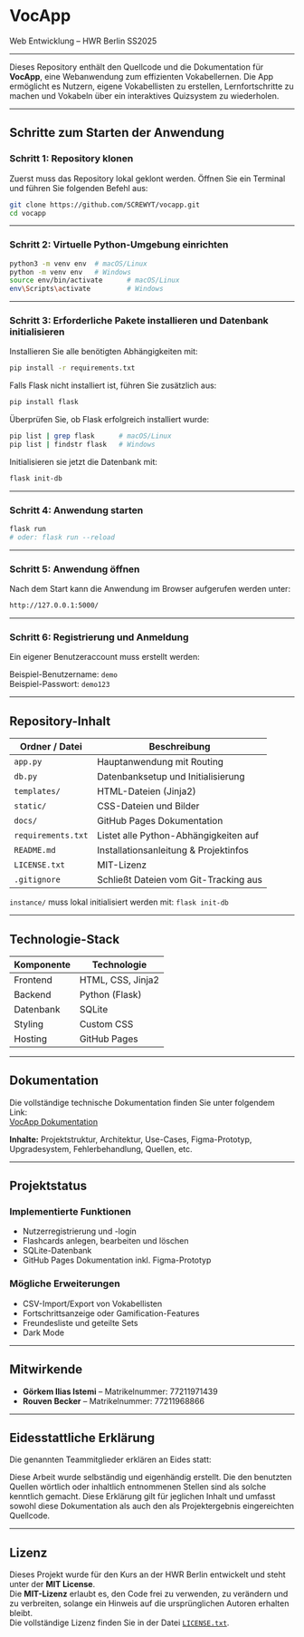 # **VocApp**

Web Entwicklung – HWR Berlin SS2025

---

Dieses Repository enthält den Quellcode und die Dokumentation für **VocApp**, eine Webanwendung zum effizienten Vokabellernen. Die App ermöglicht es Nutzern, eigene Vokabellisten zu erstellen, Lernfortschritte zu machen und Vokabeln über ein interaktives Quizsystem zu wiederholen.

---

## **Schritte zum Starten der Anwendung**

### Schritt 1: Repository klonen
Zuerst muss das Repository lokal geklont werden. Öffnen Sie ein Terminal und führen Sie folgenden Befehl aus:
```bash
git clone https://github.com/SCREWYT/vocapp.git
cd vocapp
```
---
### Schritt 2: Virtuelle Python-Umgebung einrichten

```bash
python3 -m venv env  # macOS/Linux
python -m venv env   # Windows
source env/bin/activate      # macOS/Linux
env\Scripts\activate         # Windows
```
---
### Schritt 3: Erforderliche Pakete installieren und Datenbank initialisieren

Installieren Sie alle benötigten Abhängigkeiten mit:
```bash
pip install -r requirements.txt
```
Falls Flask nicht installiert ist, führen Sie zusätzlich aus:
```bash
pip install flask
```
Überprüfen Sie, ob Flask erfolgreich installiert wurde:
```bash
pip list | grep flask      # macOS/Linux  
pip list | findstr flask   # Windows
```
Initialisieren sie jetzt die Datenbank mit:
```bash
flask init-db
```
---
### Schritt 4: Anwendung starten
```bash
flask run
# oder: flask run --reload
```
---
### Schritt 5: Anwendung öffnen
Nach dem Start kann die Anwendung im Browser aufgerufen werden unter:
```bash
http://127.0.0.1:5000/
```
---

### **Schritt 6: Registrierung und Anmeldung**

Ein eigener Benutzeraccount muss erstellt werden:

Beispiel-Benutzername: `demo`  
Beispiel-Passwort: `demo123`

---

## **Repository-Inhalt**

| Ordner / Datei        | Beschreibung                           |
|-----------------------|----------------------------------------|
| `app.py`              | Hauptanwendung mit Routing             |
| `db.py`               | Datenbanksetup und Initialisierung     |
| `templates/`          | HTML-Dateien (Jinja2)                  |
| `static/`             | CSS-Dateien und Bilder                 |
| `docs/`               | GitHub Pages Dokumentation             |
| `requirements.txt`    | Listet alle Python-Abhängigkeiten auf  |
| `README.md`           | Installationsanleitung & Projektinfos  |
| `LICENSE.txt`         | MIT-Lizenz                             |
| `.gitignore`          | Schließt Dateien vom Git-Tracking aus  |

`instance/` muss lokal initialisiert werden mit: `flask init-db`

---

## **Technologie-Stack**

| Komponente   | Technologie        |
|--------------|--------------------|
| Frontend     | HTML, CSS, Jinja2  |
| Backend      | Python (Flask)     |
| Datenbank    | SQLite             |
| Styling      | Custom CSS         |
| Hosting      | GitHub Pages       |

---

## **Dokumentation**

Die vollständige technische Dokumentation finden Sie unter folgendem Link:  
[VocApp Dokumentation](https://screwyt.github.io/vocapp/)

**Inhalte:** Projektstruktur, Architektur, Use-Cases, Figma-Prototyp, Upgradesystem, Fehlerbehandlung, Quellen, etc.

---

## **Projektstatus**

### **Implementierte Funktionen**
- Nutzerregistrierung und -login
- Flashcards anlegen, bearbeiten und löschen
- SQLite-Datenbank
- GitHub Pages Dokumentation inkl. Figma-Prototyp

### **Mögliche Erweiterungen**
- CSV-Import/Export von Vokabellisten
- Fortschrittsanzeige oder Gamification-Features
- Freundesliste und geteilte Sets
- Dark Mode

---

## **Mitwirkende**

- **Görkem Ilias Istemi** – Matrikelnummer: 77211971439  
- **Rouven Becker** – Matrikelnummer: 77211968866

---

## Eidesstattliche Erklärung

Die genannten Teammitglieder erklären an Eides statt:

Diese Arbeit wurde selbständig und eigenhändig erstellt. Die den benutzten Quellen wörtlich oder inhaltlich entnommenen Stellen sind als solche kenntlich gemacht. Diese Erklärung gilt für jeglichen Inhalt und umfasst sowohl diese Dokumentation als auch den als Projektergebnis eingereichten Quellcode.

---

## **Lizenz**

Dieses Projekt wurde für den Kurs an der HWR Berlin entwickelt und steht unter der **MIT License**.  
Die **MIT-Lizenz** erlaubt es, den Code frei zu verwenden, zu verändern und zu verbreiten, solange ein Hinweis auf die ursprünglichen Autoren erhalten bleibt.  
Die vollständige Lizenz finden Sie in der Datei [`LICENSE.txt`](LICENSE.txt).

